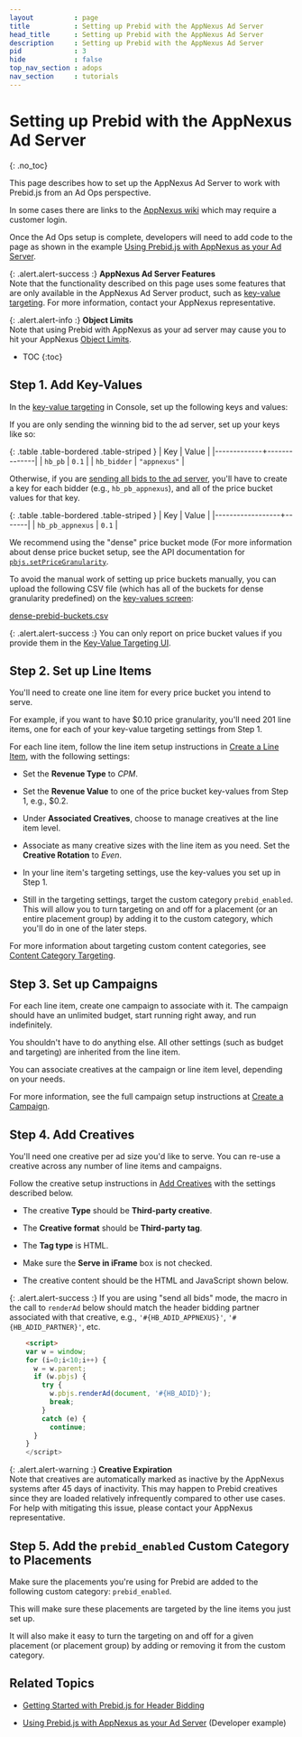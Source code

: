 ```yaml
---
layout          : page
title           : Setting up Prebid with the AppNexus Ad Server
head_title      : Setting up Prebid with the AppNexus Ad Server
description     : Setting up Prebid with the AppNexus Ad Server
pid             : 3
hide            : false
top_nav_section : adops
nav_section     : tutorials
---
```


<div class="bs-docs-section" markdown="1">
    
# Setting up Prebid with the AppNexus Ad Server
{: .no_toc}

This page describes how to set up the AppNexus Ad Server to work with Prebid.js from an Ad Ops perspective.

In some cases there are links to the [AppNexus wiki](https://wiki.appnexus.com) which may require a customer login.

Once the Ad Ops setup is complete, developers will need to add code to the page as shown in the example [Using Prebid.js with AppNexus as your Ad Server]({{site.github.url}}/dev-docs/examples/use-prebid-with-appnexus-ad-server.html).

{: .alert.alert-success :}
**AppNexus Ad Server Features**  
Note that the functionality described on this page uses some features that are only available in the AppNexus Ad Server product, such as [key-value targeting](https://wiki.appnexus.com/x/-PQdBQ).  For more information, contact your AppNexus representative.

{: .alert.alert-info :}
**Object Limits**  
Note that using Prebid with AppNexus as your ad server may cause you to
hit your AppNexus [Object Limits](https://wiki.appnexus.com/x/CwIWAg).

* TOC
{:toc}

## Step 1. Add Key-Values

In the [key-value targeting](https://wiki.appnexus.com/x/-PQdBQ) in Console, set up the following keys and values:

If you are only sending the winning bid to the ad server, set up your keys like so:

{: .table .table-bordered .table-striped }
| Key         | Value        |
|-------------+--------------|
| `hb_pb`     | `0.1`        |
| `hb_bidder` | `"appnexus"` |

Otherwise, if you are [sending all bids to the ad server]({{site.github.url}}/dev-docs/publisher-api-reference.html#module_pbjs.enableSendAllBids), you'll have to create a key for each bidder (e.g., `hb_pb_appnexus`), and all of the price bucket values for that key.

{: .table .table-bordered .table-striped }
| Key              | Value |
|------------------+-------|
| `hb_pb_appnexus` | `0.1` |

We recommend using the "dense" price bucket mode (For more information about dense price bucket setup, see the API documentation for [`pbjs.setPriceGranularity`]({{site.github.url}}/dev-docs/publisher-api-reference.html#module_pbjs.setPriceGranularity).

To avoid the manual work of setting up price buckets manually, you can upload the following CSV file (which has all of the buckets for dense granularity predefined) on the [key-values screen](https://wiki.appnexus.com/x/-PQdBQ):

[dense-prebid-buckets.csv]({{site.github.url}}/assets/csv/dense-prebid-buckets.csv)

{: .alert.alert-success :}
You can only report on price bucket values if you provide them in the <a href="https://wiki.appnexus.com/x/-PQdBQ">Key-Value Targeting UI</a>.

## Step 2. Set up Line Items

You'll need to create one line item for every price bucket you intend to serve.

For example, if you want to have $0.10 price granularity, you'll need 201 line items, one for each of your key-value targeting settings from Step 1.

For each line item, follow the line item setup instructions in [Create a Line Item](https://wiki.appnexus.com/x/MYCzAQ), with the following settings:

- Set the **Revenue Type** to *CPM*.

- Set the **Revenue Value** to one of the price bucket key-values from Step 1, e.g., \$0.2.

- Under **Associated Creatives**, choose to manage creatives at the line item level.

- Associate as many creative sizes with the line item as you need.  Set the **Creative Rotation** to *Even*.

- In your line item's targeting settings, use the key-values you set up in Step 1.

- Still in the targeting settings, target the custom category `prebid_enabled`. This will allow you to turn targeting on and off for a placement (or an entire placement group) by adding it to the custom category, which you'll do in one of the later steps.

For more information about targeting custom content categories, see [Content Category Targeting](https://wiki.appnexus.com/x/XAEcB).

## Step 3. Set up Campaigns

For each line item, create one campaign to associate with it.  The campaign should have an unlimited budget, start running right away, and run indefinitely.

You shouldn't have to do anything else. All other settings (such as budget and targeting) are inherited from the line item.

You can associate creatives at the campaign or line item level, depending on your needs.

For more information, see the full campaign setup instructions at [Create a Campaign](https://wiki.appnexus.com/x/04KUAg).

## Step 4. Add Creatives

You'll need one creative per ad size you'd like to serve.  You can re-use a creative across any number of line items and campaigns.

Follow the creative setup instructions in [Add Creatives](https://wiki.appnexus.com/x/GoGzAQ) with the settings described below.  

- The creative **Type** should be **Third-party creative**.

- The **Creative format** should be **Third-party tag**.

- The **Tag type** is HTML.

- Make sure the **Serve in iFrame** box is not checked.

- The creative content should be the HTML and JavaScript shown below.

{: .alert.alert-success :}
If you are using "send all bids" mode, the macro in the call to `renderAd` below should match the header bidding partner associated with that creative, e.g., `'#{HB_ADID_APPNEXUS}'`, `'#{HB_ADID_PARTNER}'`, etc.

```html
    <script>
    var w = window;
    for (i=0;i<10;i++) {
      w = w.parent;
      if (w.pbjs) {
        try {
          w.pbjs.renderAd(document, '#{HB_ADID}');
          break;
        }
        catch (e) {
          continue;
      }
    }
    </script>
```

{: .alert.alert-warning :}
**Creative Expiration**  
Note that creatives are automatically marked as inactive by the AppNexus systems after 45 days of inactivity.  This may happen to Prebid creatives since they are loaded relatively infrequently compared to other use cases.  For help with mitigating this issue, please contact your AppNexus representative.

## Step 5. Add the `prebid_enabled` Custom Category to Placements

Make sure the placements you're using for Prebid are added to the following custom category: `prebid_enabled`.

This will make sure these placements are targeted by the line items you just set up.

It will also make it easy to turn the targeting on and off for a given placement (or placement group) by adding or removing it from the custom category.

## Related Topics

+ [Getting Started with Prebid.js for Header Bidding]({{site.github.url}}/adops.html)

+ [Using Prebid.js with AppNexus as your Ad Server]({{site.github.url}}/dev-docs/examples/use-prebid-with-appnexus-ad-server.html) (Developer example)

</div>
